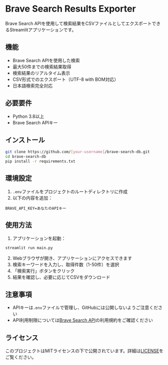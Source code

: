 # Brave Search Results Exporter

Brave Search APIを使用して検索結果をCSVファイルとしてエクスポートできるStreamlitアプリケーションです。

## 機能

- Brave Search APIを使用した検索
- 最大50件までの検索結果取得
- 検索結果のリアルタイム表示
- CSV形式でのエクスポート（UTF-8 with BOM対応）
- 日本語検索完全対応

## 必要要件

- Python 3.8以上
- Brave Search APIキー

## インストール

```bash
git clone https://github.com/[your-username]/brave-search-db.git
cd brave-search-db
pip install -r requirements.txt
```

## 環境設定

1. `.env`ファイルをプロジェクトのルートディレクトリに作成
2. 以下の内容を追加：

```
BRAVE_API_KEY=あなたのAPIキー
```

## 使用方法

1. アプリケーションを起動：
```bash
streamlit run main.py
```

2. Webブラウザが開き、アプリケーションにアクセスできます
3. 検索キーワードを入力し、取得件数（1-50件）を選択
4. 「検索実行」ボタンをクリック
5. 結果を確認し、必要に応じてCSVをダウンロード

## 注意事項

- APIキーは`.env`ファイルで管理し、GitHubには公開しないようご注意ください
- API利用制限については[Brave Search API](https://brave.com/search/api/)の利用規約をご確認ください

## ライセンス

このプロジェクトはMITライセンスの下で公開されています。詳細は[LICENSE](LICENSE)をご覧ください。
